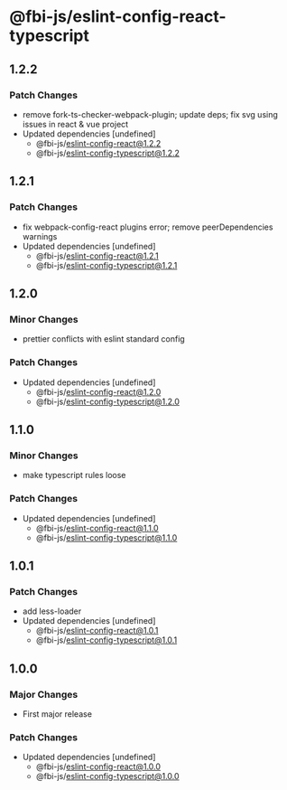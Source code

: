 # @fbi-js/eslint-config-react-typescript

## 1.2.2

### Patch Changes

- remove fork-ts-checker-webpack-plugin; update deps; fix svg using issues in react & vue project
- Updated dependencies [undefined]
  - @fbi-js/eslint-config-react@1.2.2
  - @fbi-js/eslint-config-typescript@1.2.2

## 1.2.1

### Patch Changes

- fix webpack-config-react plugins error; remove peerDependencies warnings
- Updated dependencies [undefined]
  - @fbi-js/eslint-config-react@1.2.1
  - @fbi-js/eslint-config-typescript@1.2.1

## 1.2.0

### Minor Changes

- prettier conflicts with eslint standard config

### Patch Changes

- Updated dependencies [undefined]
  - @fbi-js/eslint-config-react@1.2.0
  - @fbi-js/eslint-config-typescript@1.2.0

## 1.1.0

### Minor Changes

- make typescript rules loose

### Patch Changes

- Updated dependencies [undefined]
  - @fbi-js/eslint-config-react@1.1.0
  - @fbi-js/eslint-config-typescript@1.1.0

## 1.0.1

### Patch Changes

- add less-loader
- Updated dependencies [undefined]
  - @fbi-js/eslint-config-react@1.0.1
  - @fbi-js/eslint-config-typescript@1.0.1

## 1.0.0

### Major Changes

- First major release

### Patch Changes

- Updated dependencies [undefined]
  - @fbi-js/eslint-config-react@1.0.0
  - @fbi-js/eslint-config-typescript@1.0.0
